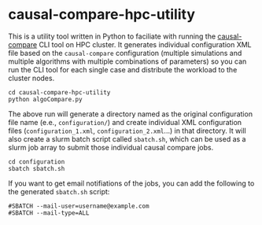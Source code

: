 # causal-compare-hpc-utility

This is a utility tool written in Python to faciliate with running the [causal-compare](https://github.com/bd2kccd/causal-compare) CLI tool on HPC cluster. It generates individual configuration XML file based on the `causal-compare` configuration (multiple simulations and multiple algorithms with multiple combinations of parameters) so you can run the CLI tool for each single case and distribute the workload to the cluster nodes.

````
cd causal-compare-hpc-utility
python algoCompare.py
````

The above run will generate a directory named as the original configuration file name (e.e., `configuration/`) and create individual XML configuration files (`configuration_1.xml`, `configuration_2.xml`...) in that directory. It will also create a slurm batch script called `sbatch.sh`, which can be used as a slurm job array to submit those individual causal compare jobs.

````
cd configuration
sbatch sbatch.sh
````

If you want to get email notifiations of the jobs, you can add the following to the generated `sbatch.sh` script:

````
#SBATCH --mail-user=username@example.com
#SBATCH --mail-type=ALL
````
